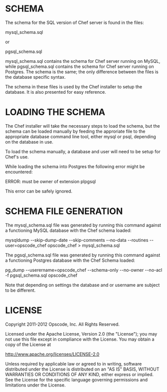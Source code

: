 # SCHEMA

The schema for the SQL version of Chef server is found in the files:

mysql_schema.sql

or

pgsql_schema.sql

mysql_schema.sql contains the schema for Chef server running on MySQL, while pgsql_schema.sql contains the schema for Chef server running on Postgres. The schema is the same; the only difference between the files is the database specific syntax.

The schema in these files is used by the Chef installer to setup the database. It is also presented for easy reference.

# LOADING THE SCHEMA

The Chef installer will take the necessary steps to load the schema, but the schema can be loaded manually by feeding the approriate file to the appropriate database command line tool, either mysql or  psql, depending on the database in use.

To load the schema manually, a database and user will need to be setup for Chef's use.

While loading the schema into Postgres the following error might be encountered:

ERROR:  must be owner of extension plpgsql

This error can be safely ignored.

# SCHEMA FILE GENERATION

The mysql_schema.sql file was generated by running this command against a functioning MySQL database with the Chef schema loaded:

mysqldump --skip-dump-date --skip-comments --no-data --routines --user=opscode_chef opscode_chef > mysql_schema.sql

The pgsql_schema.sql file was generated by running this command against a functioning Postgres database with the Chef Schema loaded:

pg_dump --userername=opscode_chef --schema-only --no-owner --no-acl -f pgsql_schema.sql opscode_chef

Note that depending on settings the database and or username are subject to be different.

# LICENSE

Copyright 2011-2012 Opscode, Inc. All Rights Reserved.

Licensed under the Apache License, Version 2.0 (the "License"); you may not use this file except in compliance with the License.  You may obtain a copy of the License at

  http://www.apache.org/licenses/LICENSE-2.0

Unless required by applicable law or agreed to in writing, software distributed under the License is distributed on an "AS IS" BASIS, WITHOUT WARRANTIES OR CONDITIONS OF ANY KIND, either express or implied.  See the License for the specific language governing permissions and limitations under the License.
